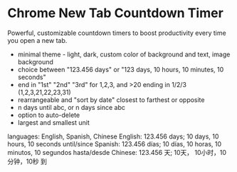 # Chrome New Tab Countdown Timer

Powerful, customizable countdown timers to boost productivity every time you open a new tab.

- minimal theme - light, dark, custom color of background and text, image background
- choice between "123.456 days" or "123 days, 10 hours, 10 minutes, 10 seconds"
- end in "1st" "2nd" "3rd" for 1,2,3, and >20 ending in 1/2/3 (1,2,3,21,22,23,31)
- rearrangeable and "sort by date" closest to farthest or opposite
- n days until abc, or n days since abc
- option to auto-delete
- largest and smallest unit

languages: English, Spanish, Chinese
English: 123.456 days; 10 days, 10 hours, 10 seconds until/since
Spanish: 123.456 días; 10 días, 10 horas, 10 minutos, 10 segundos hasta/desde
Chinese: 123.456 天; 10天， 10小时，10分钟，10秒 到
